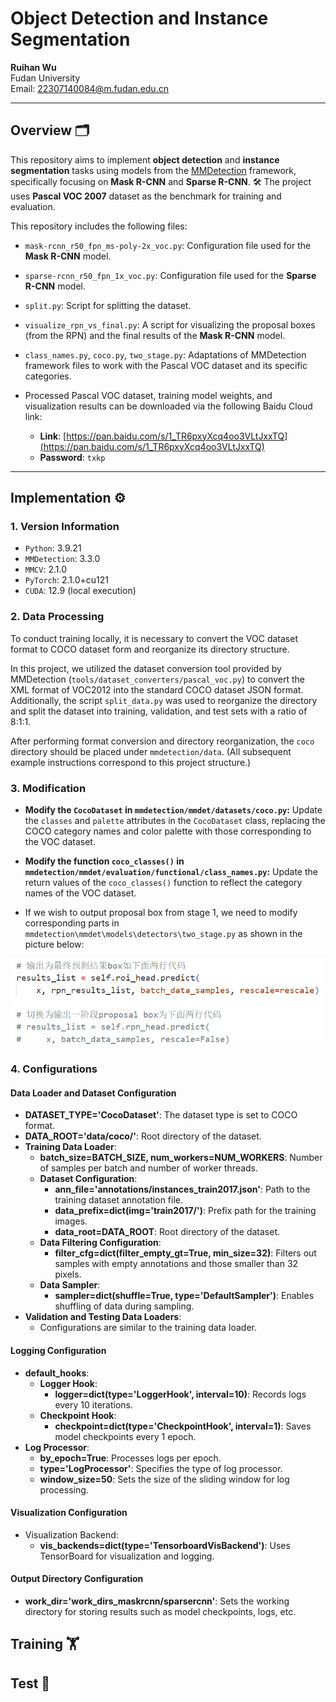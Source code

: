 # Object Detection and Instance Segmentation

**Ruihan Wu**  
Fudan University  
Email: [22307140084@m.fudan.edu.cn](mailto:22307140084@m.fudan.edu.cn)

---


## Overview 🗂

This repository aims to implement **object detection** and **instance segmentation** tasks using models from the [MMDetection](https://github.com/open-mmlab/mmdetection) framework, specifically focusing on **Mask R-CNN** and **Sparse R-CNN**. 🛠 The project uses **Pascal VOC 2007** dataset as the benchmark for training and evaluation. 

This repository includes the following files:

- `mask-rcnn_r50_fpn_ms-poly-2x_voc.py`: Configuration file used for the **Mask R-CNN** model.
- `sparse-rcnn_r50_fpn_1x_voc.py`: Configuration file used for the **Sparse R-CNN** model.
- `split.py`: Script for splitting the dataset.
- `visualize_rpn_vs_final.py`: A script for visualizing the proposal boxes (from the RPN) and the final results of the **Mask R-CNN** model.
- `class_names.py`, `coco.py`, `two_stage.py`: Adaptations of MMDetection framework files to work with the Pascal VOC dataset and its specific categories.

- Processed Pascal VOC dataset, training model weights, and visualization results can be downloaded via the following Baidu Cloud link:
  - **Link**: [https://pan.baidu.com/s/1_TR6pxyXcq4oo3VLtJxxTQ](https://pan.baidu.com/s/1_TR6pxyXcq4oo3VLtJxxTQ)
  - **Password**: `txkp`

---

## Implementation ⚙️

### 1. Version Information
- `Python`: 3.9.21
- `MMDetection`: 3.3.0
- `MMCV`: 2.1.0
- `PyTorch`: 2.1.0+cu121
- `CUDA`: 12.9 (local execution)

### 2. Data Processing

To conduct training locally, it is necessary to convert the VOC dataset format to COCO dataset form and reorganize its directory structure.

In this project, we utilized the dataset conversion tool provided by MMDetection (`tools/dataset_converters/pascal_voc.py`) to convert the XML format of VOC2012 into the standard COCO dataset JSON format. Additionally, the script `split_data.py` was used to reorganize the directory and split the dataset into training, validation, and test sets with a ratio of 8:1:1.

After performing format conversion and directory reorganization, the `coco` directory should be placed under `mmdetection/data`. (All subsequent example instructions correspond to this project structure.)

### 3. Modification

- **Modify the `CocoDataset` in `mmdetection/mmdet/datasets/coco.py`:**
   Update the `classes` and `palette` attributes in the `CocoDataset` class, replacing the COCO category names and color palette with those corresponding to the VOC dataset.

- **Modify the function `coco_classes()` in `mmdetection/mmdet/evaluation/functional/class_names.py`:**
   Update the return values of the `coco_classes()` function to reflect the category names of the VOC dataset.

- If we wish to output proposal box from stage 1, we need to modify corresponding parts in `mmdetection\mmdet\models\detectors\two_stage.py` as shown in the picture below:

![Proposal Boxes](README_images/proposal_box.png)

### 4. Configurations

#### Data Loader and Dataset Configuration
- **DATASET_TYPE='CocoDataset'**: The dataset type is set to COCO format.
- **DATA_ROOT='data/coco/'**: Root directory of the dataset.
- **Training Data Loader**:
  - **batch_size=BATCH_SIZE, num_workers=NUM_WORKERS**: Number of samples per batch and number of worker threads.
  - **Dataset Configuration**:
    - **ann_file='annotations/instances_train2017.json'**: Path to the training dataset annotation file.
    - **data_prefix=dict(img='train2017/')**: Prefix path for the training images.
    - **data_root=DATA_ROOT**: Root directory of the dataset.
  - **Data Filtering Configuration**:
    - **filter_cfg=dict(filter_empty_gt=True, min_size=32)**: Filters out samples with empty annotations and those smaller than 32 pixels.
  - **Data Sampler**:
    - **sampler=dict(shuffle=True, type='DefaultSampler')**: Enables shuffling of data during sampling.
- **Validation and Testing Data Loaders**:
  - Configurations are similar to the training data loader.

#### Logging Configuration
- **default_hooks**:
  - **Logger Hook**:
    - **logger=dict(type='LoggerHook', interval=10)**: Records logs every 10 iterations.
  - **Checkpoint Hook**:
    - **checkpoint=dict(type='CheckpointHook', interval=1)**: Saves model checkpoints every 1 epoch.
- **Log Processor**:
  - **by_epoch=True**: Processes logs per epoch.
  - **type='LogProcessor'**: Specifies the type of log processor.
  - **window_size=50**: Sets the size of the sliding window for log processing.

#### Visualization Configuration
- Visualization Backend:
  - **vis_backends=dict(type='TensorboardVisBackend')**: Uses TensorBoard for visualization and logging.

#### Output Directory Configuration
- **work_dir='work_dirs_maskrcnn/sparsercnn'**: Sets the working directory for storing results such as model checkpoints, logs, etc.


## Training 🏋️

## Test 🧪
